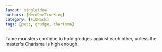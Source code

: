 ```yaml
---
layout: singleidea
authors: [NeroOneTrueKing]
category: [FIQHack]
tags: [pets, grudge, charisma]
---
```

Tame monsters continue to hold grudges against each other, unless the master's Charisma is high enough.
